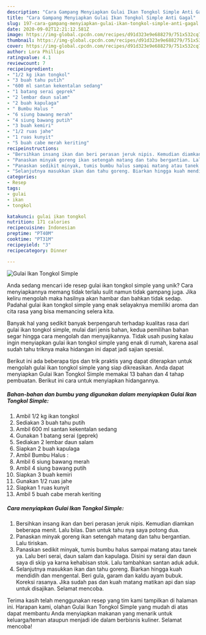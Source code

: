 ```yaml
---
description: "Cara Gampang Menyiapkan Gulai Ikan Tongkol Simple Anti Gagal"
title: "Cara Gampang Menyiapkan Gulai Ikan Tongkol Simple Anti Gagal"
slug: 197-cara-gampang-menyiapkan-gulai-ikan-tongkol-simple-anti-gagal
date: 2020-09-02T12:21:12.581Z
image: https://img-global.cpcdn.com/recipes/d91d323e9e688279/751x532cq70/gulai-ikan-tongkol-simple-foto-resep-utama.jpg
thumbnail: https://img-global.cpcdn.com/recipes/d91d323e9e688279/751x532cq70/gulai-ikan-tongkol-simple-foto-resep-utama.jpg
cover: https://img-global.cpcdn.com/recipes/d91d323e9e688279/751x532cq70/gulai-ikan-tongkol-simple-foto-resep-utama.jpg
author: Lora Phillips
ratingvalue: 4.1
reviewcount: 7
recipeingredient:
- "1/2 kg ikan tongkol"
- "3 buah tahu putih"
- "600 ml santan kekentalan sedang"
- "1 batang serai geprek"
- "2 lembar daun salam"
- "2 buah kapulaga"
- " Bumbu Halus "
- "6 siung bawang merah"
- "4 siung bawang putih"
- "3 buah kemiri"
- "1/2 ruas jahe"
- "1 ruas kunyit"
- "5 buah cabe merah keriting"
recipeinstructions:
- "Bersihkan insang ikan dan beri perasan jeruk nipis. Kemudian diamkan beberapa menit. Lalu bilas. Dan untuk tahu nya saya potong dua."
- "Panaskan minyak goreng ikan setengah matang dan tahu bergantian. Lalu tiriskan."
- "Panaskan sedikit minyak, tumis bumbu halus sampai matang atau tanek ya. Lalu beri serai, daun salam dan kapulaga. Disini sy serai dan daun saya di skip ya karna kehabisan stok. Lalu tambahkan santan aduk aduk."
- "Selanjutnya masukkan ikan dan tahu goreng. Biarkan hingga kuah mendidih dan mengental. Beri gula, garam dan kaldu ayam bubuk. Koreksi rasanya. Jika sudah pas dan kuah matang matikan api dan siap untuk disajikan. Selamat mencoba."
categories:
- Resep
tags:
- gulai
- ikan
- tongkol

katakunci: gulai ikan tongkol 
nutrition: 171 calories
recipecuisine: Indonesian
preptime: "PT40M"
cooktime: "PT31M"
recipeyield: "3"
recipecategory: Dinner

---
```



![Gulai Ikan Tongkol Simple](https://img-global.cpcdn.com/recipes/d91d323e9e688279/751x532cq70/gulai-ikan-tongkol-simple-foto-resep-utama.jpg)

Anda sedang mencari ide resep gulai ikan tongkol simple yang unik? Cara menyiapkannya memang tidak terlalu sulit namun tidak gampang juga. Jika keliru mengolah maka hasilnya akan hambar dan bahkan tidak sedap. Padahal gulai ikan tongkol simple yang enak selayaknya memiliki aroma dan cita rasa yang bisa memancing selera kita.



Banyak hal yang sedikit banyak berpengaruh terhadap kualitas rasa dari gulai ikan tongkol simple, mulai dari jenis bahan, kedua pemilihan bahan segar hingga cara mengolah dan menyajikannya. Tidak usah pusing kalau ingin menyiapkan gulai ikan tongkol simple yang enak di rumah, karena asal sudah tahu triknya maka hidangan ini dapat jadi sajian spesial.


Berikut ini ada beberapa tips dan trik praktis yang dapat diterapkan untuk mengolah gulai ikan tongkol simple yang siap dikreasikan. Anda dapat menyiapkan Gulai Ikan Tongkol Simple memakai 13 bahan dan 4 tahap pembuatan. Berikut ini cara untuk menyiapkan hidangannya.

<!--inarticleads1-->

##### Bahan-bahan dan bumbu yang digunakan dalam menyiapkan Gulai Ikan Tongkol Simple:

1. Ambil 1/2 kg ikan tongkol
1. Sediakan 3 buah tahu putih
1. Ambil 600 ml santan kekentalan sedang
1. Gunakan 1 batang serai (geprek)
1. Sediakan 2 lembar daun salam
1. Siapkan 2 buah kapulaga
1. Ambil  Bumbu Halus :
1. Ambil 6 siung bawang merah
1. Ambil 4 siung bawang putih
1. Siapkan 3 buah kemiri
1. Gunakan 1/2 ruas jahe
1. Siapkan 1 ruas kunyit
1. Ambil 5 buah cabe merah keriting




<!--inarticleads2-->

##### Cara menyiapkan Gulai Ikan Tongkol Simple:

1. Bersihkan insang ikan dan beri perasan jeruk nipis. Kemudian diamkan beberapa menit. Lalu bilas. Dan untuk tahu nya saya potong dua.
1. Panaskan minyak goreng ikan setengah matang dan tahu bergantian. Lalu tiriskan.
1. Panaskan sedikit minyak, tumis bumbu halus sampai matang atau tanek ya. Lalu beri serai, daun salam dan kapulaga. Disini sy serai dan daun saya di skip ya karna kehabisan stok. Lalu tambahkan santan aduk aduk.
1. Selanjutnya masukkan ikan dan tahu goreng. Biarkan hingga kuah mendidih dan mengental. Beri gula, garam dan kaldu ayam bubuk. Koreksi rasanya. Jika sudah pas dan kuah matang matikan api dan siap untuk disajikan. Selamat mencoba.




Terima kasih telah menggunakan resep yang tim kami tampilkan di halaman ini. Harapan kami, olahan Gulai Ikan Tongkol Simple yang mudah di atas dapat membantu Anda menyiapkan makanan yang menarik untuk keluarga/teman ataupun menjadi ide dalam berbisnis kuliner. Selamat mencoba!
